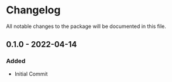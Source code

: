 # Changelog

All notable changes to the package will be documented in this file.

## 0.1.0 - 2022-04-14

### Added
- Initial Commit
